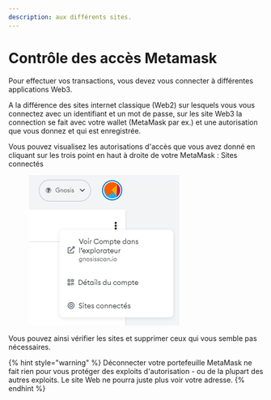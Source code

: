 ```yaml
---
description: aux différents sites.
---
```


# Contrôle des accès Metamask

Pour effectuer vos transactions, vous devez vous connecter à différentes applications Web3.

A la différence des sites internet classique (Web2) sur lesquels vous vous connectez avec un identifiant et un mot de passe, sur les site Web3 la connection se fait avec votre wallet (MetaMask par ex.) et une autorisation que vous donnez et qui est enregistrée.

Vous pouvez visualisez les autorisations d'accès que vous avez donné en cliquant sur les trois point en haut à droite de votre MetaMask : Sites connectés

<figure><img src="../.gitbook/assets/image (73).png" alt=""><figcaption></figcaption></figure>

Vous pouvez ainsi vérifier les sites et supprimer ceux qui vous semble pas nécessaires.

{% hint style="warning" %}
Déconnecter votre portefeuille MetaMask ne fait rien pour vous protéger des exploits d'autorisation - ou de la plupart des autres exploits. Le site Web ne pourra juste plus voir votre adresse.
{% endhint %}
